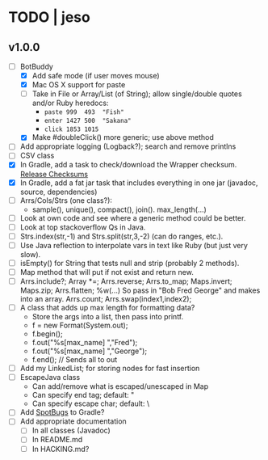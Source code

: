 # TODO | jeso

## v1.0.0

- [ ] BotBuddy
    - [x] Add safe mode (if user moves mouse)
    - [x] Mac OS X support for paste
    - [ ] Take in File or Array/List (of String); allow single/double quotes and/or Ruby heredocs:
        - `paste 999  493  "Fish"`
        - `enter 1427 500  "Sakana"`
        - `click 1853 1015`
    - [x] Make #doubleClick() more generic; use above method
- [ ] Add appropriate logging (Logback?); search and remove printlns
- [ ] CSV class
- [x] In Gradle, add a task to check/download the Wrapper checksum. [Release Checksums](https://gradle.org/release-checksums/)
- [x] In Gradle, add a fat jar task that includes everything in one jar (javadoc, source, dependencies)
- [ ] Arrs/Cols/Strs (one class?):
    - sample(), unique(), compact(), join(). max_length(...)
- [ ] Look at own code and see where a generic method could be better.
- [ ] Look at top stackoverflow Qs in Java.
- [ ] Strs.index(str,-1) and Strs.split(str,3,-2) (can do ranges, etc.).
- [ ] Use Java reflection to interpolate vars in text like Ruby (but just very slow).
- [ ] isEmpty() for String that tests null and strip (probably 2 methods).
- [ ] Map method that will put if not exist and return new.
- [ ] Arrs.include?; Array *=; Arrs.reverse; Arrs.to_map; Maps.invert; Maps.zip; Arrs.flatten; %w(...) So pass in "Bob Fred George" and makes into an array. Arrs.count; Arrs.swap(index1,index2);
- [ ] A class that adds up max length for formatting data?
    - Store the args into a list, then pass into printf.
    - f = new Format(System.out);
    - f.begin();
    - f.out("%s[max_name] ","Fred");
    - f.out("%s[max_name] ","George");
    - f.end(); // Sends all to out
- [ ] Add my LinkedList; for storing nodes for fast insertion
- [ ] EscapeJava class
     - Can add/remove what is escaped/unescaped in Map
     - Can specify end tag; default: "
     - Can specify escape char; default: \
- [ ] Add [SpotBugs](https://spotbugs.github.io/) to Gradle?
- [ ] Add appropriate documentation
    - [ ] In all classes (Javadoc)
    - [ ] In README.md
    - [ ] In HACKING.md?
